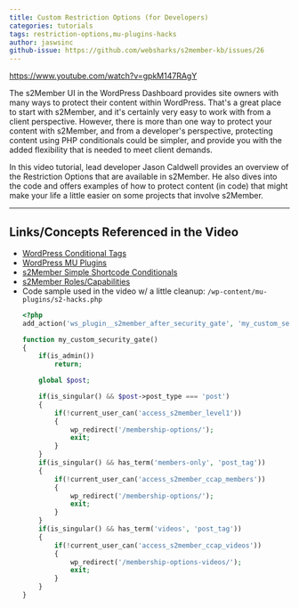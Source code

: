 ```yaml
---
title: Custom Restriction Options (for Developers)
categories: tutorials
tags: restriction-options,mu-plugins-hacks
author: jaswsinc
github-issue: https://github.com/websharks/s2member-kb/issues/26
---
```


https://www.youtube.com/watch?v=gpkM147RAgY

The s2Member UI in the WordPress Dashboard provides site owners with many ways to protect their content within WordPress. That's a great place to start with s2Member, and it's certainly very easy to work with from a client perspective. However, there is more than one way to protect your content with s2Member, and from a developer's perspective, protecting content using PHP conditionals could be simpler, and provide you with the added flexibility that is needed to meet client demands.

In this video tutorial, lead developer Jason Caldwell provides an overview of the Restriction Options that are available in s2Member. He also dives into the code and offers examples of how to protect content (in code) that might make your life a little easier on some projects that involve s2Member.

---

## Links/Concepts Referenced in the Video

- [WordPress Conditional Tags](http://codex.wordpress.org/Conditional_Tags)
- [WordPress MU Plugins](http://codex.wordpress.org/Must_Use_Plugins)
- [s2Member Simple Shortcode Conditionals](http://www.s2member.com/kb/simple-shortcode-conditionals/)
- [s2Member Roles/Capabilities](http://www.s2member.com/kb/roles-caps/)
- Code sample used in the video w/ a little cleanup:
  `/wp-content/mu-plugins/s2-hacks.php`
	```php
	<?php
	add_action('ws_plugin__s2member_after_security_gate', 'my_custom_security_gate');

	function my_custom_security_gate()
	{
		if(is_admin())
			return;

		global $post;

		if(is_singular() && $post->post_type === 'post')
		{
			if(!current_user_can('access_s2member_level1'))
			{
				wp_redirect('/membership-options/');
				exit;
			}
		}
		if(is_singular() && has_term('members-only', 'post_tag'))
		{
			if(!current_user_can('access_s2member_ccap_members'))
			{
				wp_redirect('/membership-options/');
				exit;
			}
		}
		if(is_singular() && has_term('videos', 'post_tag'))
		{
			if(!current_user_can('access_s2member_ccap_videos'))
			{
				wp_redirect('/membership-options-videos/');
				exit;
			}
		}
	}
	```